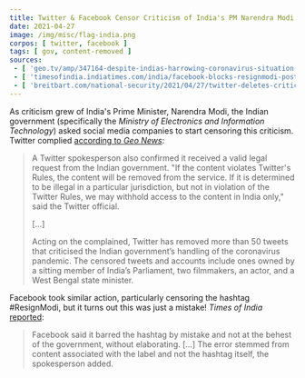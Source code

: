```yaml
---
title: Twitter & Facebook Censor Criticism of India's PM Narendra Modi
date: 2021-04-27
image: /img/misc/flag-india.png
corpos: [ twitter, facebook ]
tags: [ gov, content-removed ]
sources:
 - [ 'geo.tv/amp/347164-despite-indias-harrowing-coronavirus-situation-its-govt-is-more-focused-on-gagging-critics', 'archive.ph/aeQ8d' ]
 - [ 'timesofindia.indiatimes.com/india/facebook-blocks-resignmodi-posts-for-hours-as-indias-covid-crisis-grows/articleshow/82303499.cms', 'archive.ph/0dGqa' ]
 - [ 'breitbart.com/national-security/2021/04/27/twitter-deletes-criticism-indias-coronavirus-response-request-silence-misinformation/', 'archive.ph/ti4BQ' ]
---
```


As criticism grew of India's Prime Minister, Narendra Modi, the Indian
government (specifically the _Ministry of Electronics and Information
Technology_) asked social media companies to start censoring this criticism.
Twitter complied [according to _Geo
News_](https://archive.ph/aeQ8d#selection-729.0-741.298):

> A Twitter spokesperson also confirmed it received a valid legal request from
> the Indian government. "If the content violates Twitter's Rules, the content
> will be removed from the service. If it is determined to be illegal in a
> particular jurisdiction, but not in violation of the Twitter Rules, we may
> withhold access to the content in India only," said the Twitter official.
>
> [...]
>
> Acting on the complained, Twitter has removed more than 50 tweets that
> criticised the Indian government’s handling of the coronavirus pandemic. The
> censored tweets and accounts include ones owned by a sitting member of
> India’s Parliament, two filmmakers, an actor, and a West Bengal state
> minister.

Facebook took similar action, particularly censoring the hashtag #ResignModi,
but it turns out this was just a mistake! _Times of India_
[reported](https://archive.ph/0dGqa#selection-1393.0-1397.232):

> Facebook said it barred the hashtag by mistake and not at the behest of the
> government, without elaborating. [...] The error stemmed from content
> associated with the label and not the hashtag itself, the spokesperson added.
